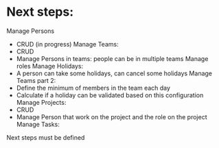Next steps:
============

Manage Persons
- CRUD (in progress)
Manage Teams:
- CRUD
- Manage Persons in teams: people can be in multiple teams
Manage roles
Manage Holidays:
- A person can take some holidays, can cancel some holidays
Manage Teams part 2:
- Define the minimum of members in the team each day
- Calculate if a holiday can be validated based on this configuration
Manage Projects:
- CRUD
- Manage Person that work on the project and the role on the project
Manage Tasks:

Next steps must be defined